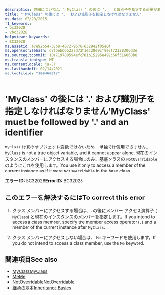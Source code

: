```yaml
---
description: 詳細については、' MyClass ' の後に '. ' と識別子を指定する必要があります
title: "'MyClass' の後には '.' および識別子を指定しなければなりません"
ms.date: 07/20/2015
f1_keywords:
- bc32028
- vbc32028
helpviewer_keywords:
- BC32028
ms.assetid: a7e92b54-32b8-4072-9576-632942f05e0f
ms.openlocfilehash: d70bebb652a7d72f1ec28e9cf9ecf72128306d3e
ms.sourcegitcommit: 10e719780594efc781b15295e499c66f316068b8
ms.translationtype: MT
ms.contentlocale: ja-JP
ms.lasthandoff: 02/14/2021
ms.locfileid: "100460203"
---
```

# <a name="myclass-must-be-followed-by--and-an-identifier"></a><span data-ttu-id="55f75-103">'MyClass' の後には '.' および識別子を指定しなければなりません</span><span class="sxs-lookup"><span data-stu-id="55f75-103">'MyClass' must be followed by '.' and an identifier</span></span>

<span data-ttu-id="55f75-104">`MyClass` は真のオブジェクト変数ではないため、単独では使用できません。</span><span class="sxs-lookup"><span data-stu-id="55f75-104">`MyClass` is not a true object variable, and it cannot appear alone.</span></span> <span data-ttu-id="55f75-105">現在のインスタンスのメンバーにアクセスする場合にのみ、基底クラスの `NotOverridable` のようにこれを使用します。</span><span class="sxs-lookup"><span data-stu-id="55f75-105">You use it only to access a member of the current instance as if it were `NotOverridable` in the base class.</span></span>  
  
 <span data-ttu-id="55f75-106">**エラー ID:** BC32028</span><span class="sxs-lookup"><span data-stu-id="55f75-106">**Error ID:** BC32028</span></span>  
  
## <a name="to-correct-this-error"></a><span data-ttu-id="55f75-107">このエラーを解決するには</span><span class="sxs-lookup"><span data-stu-id="55f75-107">To correct this error</span></span>  
  
1. <span data-ttu-id="55f75-108">クラス メンバーにアクセスする場合は、`.`の後にメンバー アクセス演算子 ( `MyClass`) と現在のインスタンスのメンバーを指定します。</span><span class="sxs-lookup"><span data-stu-id="55f75-108">If you intend to access a class member, specify the member access operator (`.`) and a member of the current instance after `MyClass`.</span></span>  
  
2. <span data-ttu-id="55f75-109">クラス メンバーにアクセスしない場合は、 `Me` キーワードを使用します。</span><span class="sxs-lookup"><span data-stu-id="55f75-109">If you do not intend to access a class member, use the `Me` keyword.</span></span>  
  
## <a name="see-also"></a><span data-ttu-id="55f75-110">関連項目</span><span class="sxs-lookup"><span data-stu-id="55f75-110">See also</span></span>

- [<span data-ttu-id="55f75-111">MyClass</span><span class="sxs-lookup"><span data-stu-id="55f75-111">MyClass</span></span>](../programming-guide/program-structure/me-my-mybase-and-myclass.md#myclass)
- [<span data-ttu-id="55f75-112">Me</span><span class="sxs-lookup"><span data-stu-id="55f75-112">Me</span></span>](../programming-guide/program-structure/me-my-mybase-and-myclass.md#me)
- [<span data-ttu-id="55f75-113">NotOverridable</span><span class="sxs-lookup"><span data-stu-id="55f75-113">NotOverridable</span></span>](../language-reference/modifiers/notoverridable.md)
- [<span data-ttu-id="55f75-114">継承の基本</span><span class="sxs-lookup"><span data-stu-id="55f75-114">Inheritance Basics</span></span>](../programming-guide/language-features/objects-and-classes/inheritance-basics.md)

